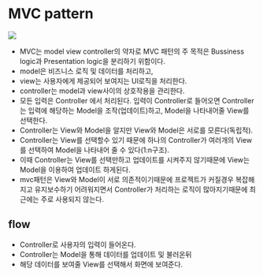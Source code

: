 # MVC pattern

<img src="https://t1.daumcdn.net/thumb/R1280x0/?fname=http://t1.daumcdn.net/brunch/service/user/1OLd/image/66QY6--aek5zaAuLAsHFWgXwwG0.png" />

- MVC는 model view controller의 약자로 MVC 패턴의 주 목적은 Bussiness logic과 Presentation logic을 분리하기 위함이다.
- model은 비즈니스 로직 및 데이터를 처리하고,
- view는 사용자에게 제공되어 보여지는 UI로직을 처리한다.
- controller는 model과 view사이의 상호작용을 관리한다.
- 모든 입력은 Controller 에서 처리된다. 입력이 Controller로 들어오면 Controller는 입력에 해당하는 Model을 조작(업데이트)하고, Model을 나타내어줄 View를 선택한다.
- Controller는 View와 Model을 알지만 View와 Model은 서로를 모른다(독립적).
- Controller는 View를 선택할수 있기 때문에 하나의 Controller가 여러개의 View를 선택하여 Model을 나타내어 줄 수 있다(1:n구조).
- 이때 Controller는 View를 선택만하고 업데이트를 시켜주지 않기때문에 View는 Model을 이용하여 업데이트 하게된다.
- mvc패턴은 View와 Model이 서로 의존적이기때문에 프로젝트가 커질경우 복잡해지고 유지보수하기 어려워지면서 Controller가 처리하는 로직이 많아지기때문에 최근에는 주로 사용되지 않는다.

## flow

- Controller로 사용자의 입력이 들어온다.
- Controller는 Model을 통해 데이터를 업데이트 및 불러온뒤
- 해당 데이터를 보여줄 View를 선택해서 화면에 보여준다.
